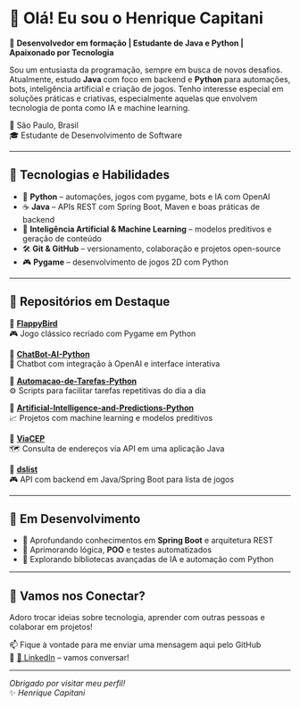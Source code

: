 # 👋 Olá! Eu sou o Henrique Capitani

🎯 **Desenvolvedor em formação | Estudante de Java e Python | Apaixonado por Tecnologia**

Sou um entusiasta da programação, sempre em busca de novos desafios. Atualmente, estudo **Java** com foco em backend e **Python** para automações, bots, inteligência artificial e criação de jogos. Tenho interesse especial em soluções práticas e criativas, especialmente aquelas que envolvem tecnologia de ponta como IA e machine learning.

📍 São Paulo, Brasil  
🎓 Estudante de Desenvolvimento de Software  

---

## 🚀 Tecnologias e Habilidades

- 🐍 **Python** – automações, jogos com pygame, bots e IA com OpenAI
- ☕ **Java** – APIs REST com Spring Boot, Maven e boas práticas de backend
- 🧠 **Inteligência Artificial & Machine Learning** – modelos preditivos e geração de conteúdo
- 🛠️ **Git & GitHub** – versionamento, colaboração e projetos open-source
- 🎮 **Pygame** – desenvolvimento de jogos 2D com Python

---

## 📌 Repositórios em Destaque

🔹 [**FlappyBird**](https://github.com/Henrique-Capitani/FlappyBird)  
🎮 Jogo clássico recriado com Pygame em Python

🔹 [**ChatBot-AI-Python**](https://github.com/Henrique-Capitani/ChatBot-AI-Pyhton)  
🤖 Chatbot com integração à OpenAI e interface interativa

🔹 [**Automacao-de-Tarefas-Python**](https://github.com/Henrique-Capitani/Automacao-de-Tarefas-Python)  
⚙️ Scripts para facilitar tarefas repetitivas do dia a dia

🔹 [**Artificial-Intelligence-and-Predictions-Python**](https://github.com/Henrique-Capitani/Artificial-Intelligence-and-Predictions-Python)  
📈 Projetos com machine learning e modelos preditivos

🔹 [**ViaCEP**](https://github.com/Henrique-Capitani/ViaCEP)  
🗺️ Consulta de endereços via API em uma aplicação Java

🔹 [**dslist**](https://github.com/Henrique-Capitani/dslist)  
🎮 API com backend em Java/Spring Boot para lista de jogos

---

## 🌱 Em Desenvolvimento

- 🔧 Aprofundando conhecimentos em **Spring Boot** e arquitetura REST  
- 📘 Aprimorando lógica, **POO** e testes automatizados  
- 🤖 Explorando bibliotecas avançadas de IA e automação com Python

---

## 🤝 Vamos nos Conectar?

Adoro trocar ideias sobre tecnologia, aprender com outras pessoas e colaborar em projetos!

📫 Fique à vontade para me enviar uma mensagem aqui pelo GitHub  
🔗 [💼 LinkedIn](https://www.linkedin.com/in/henrique-capitani-803b7a16a/) – vamos conversar!

---

*Obrigado por visitar meu perfil!*  
✨ *Henrique Capitani*

